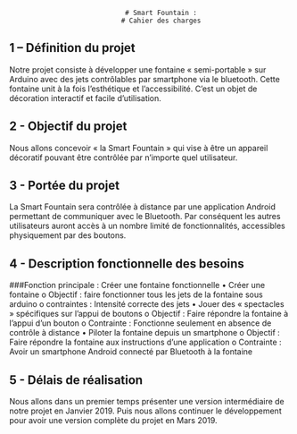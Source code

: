                                  # Smart Fountain :
                                # Cahier des charges


## 1 – Définition du projet
Notre projet consiste à développer une fontaine « semi-portable » sur Arduino avec des jets contrôlables par smartphone via le bluetooth. 
Cette fontaine unit à la fois l’esthétique et l’accessibilité. C’est un objet de décoration interactif et facile d’utilisation.


## 2 - Objectif du projet
Nous allons concevoir « la Smart Fountain » qui vise à être un appareil décoratif pouvant être contrôlée par n’importe quel utilisateur.


## 3 - Portée du projet
La Smart Fountain sera contrôlée à distance par une application Android permettant de communiquer avec le Bluetooth. Par conséquent les autres utilisateurs auront accès à un nombre limité de fonctionnalités, accessibles physiquement par des boutons.


## 4 - Description fonctionnelle des besoins
###Fonction principale : Créer une fontaine fonctionnelle
  •	Créer une fontaine 
      o	Objectif : faire fonctionner tous les jets de la fontaine sous arduino
      o	contraintes : Intensité correcte des jets
  •	Jouer des « spectacles » spécifiques sur l’appui de boutons
      o	Objectif : Faire répondre la fontaine à l’appui d’un bouton
      o	Contrainte : Fonctionne seulement en absence de contrôle à distance
  •	Piloter la fontaine depuis un smartphone
      o	Objectif : Faire répondre la fontaine aux instructions d’une application
      o	Contrainte : Avoir un smartphone Android connecté par Bluetooth à la fontaine


## 5 - Délais de réalisation

Nous allons dans un premier temps présenter une version intermédiaire de notre projet en Janvier 2019. Puis nous allons continuer le développement pour avoir une version complète du projet en Mars 2019.



